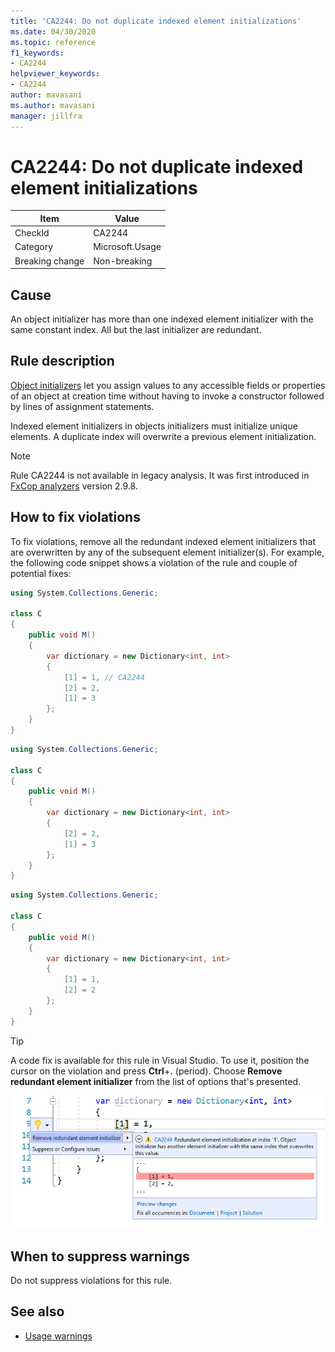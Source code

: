 ```yaml
---
title: 'CA2244: Do not duplicate indexed element initializations'
ms.date: 04/30/2020
ms.topic: reference
f1_keywords:
- CA2244
helpviewer_keywords:
- CA2244
author: mavasani
ms.author: mavasani
manager: jillfra
---
```

# CA2244: Do not duplicate indexed element initializations

|Item|Value|
|-|-|
|CheckId|CA2244|
|Category|Microsoft.Usage|
|Breaking change|Non-breaking|

## Cause

An object initializer has more than one indexed element initializer with the same constant index. All but the last initializer are redundant.

## Rule description

[Object initializers](/dotnet/csharp/programming-guide/classes-and-structs/object-and-collection-initializers#object-initializers) let you assign values to any accessible fields or properties of an object at creation time without having to invoke a constructor followed by lines of assignment statements.

Indexed element initializers in objects initializers must initialize unique elements. A duplicate index will overwrite a previous element initialization.

> [!NOTE]
> Rule CA2244 is not available in legacy analysis. It was first introduced in [FxCop analyzers](https://www.nuget.org/packages/Microsoft.CodeAnalysis.FxCopAnalyzers) version 2.9.8.

## How to fix violations

To fix violations, remove all the redundant indexed element initializers that are overwritten by any of the subsequent element initializer(s). For example, the following code snippet shows a violation of the rule and couple of potential fixes:

```csharp
using System.Collections.Generic;

class C
{
    public void M()
    {
        var dictionary = new Dictionary<int, int>
        {
            [1] = 1, // CA2244
            [2] = 2,
            [1] = 3
        };
    }
}
```

```csharp
using System.Collections.Generic;

class C
{
    public void M()
    {
        var dictionary = new Dictionary<int, int>
        {
            [2] = 2,
            [1] = 3
        };
    }
}
```

```csharp
using System.Collections.Generic;

class C
{
    public void M()
    {
        var dictionary = new Dictionary<int, int>
        {
            [1] = 1,
            [2] = 2
        };
    }
}
```

> [!TIP]
> A code fix is available for this rule in Visual Studio. To use it, position the cursor on the violation and press **Ctrl**+**.** (period). Choose **Remove redundant element initializer** from the list of options that's presented.
>
> ![Code fix for CA2244 - Remove redundant element initializer](media/ca2244-codefix.png)


## When to suppress warnings

Do not suppress violations for this rule.

## See also

- [Usage warnings](usage-warnings.md)

